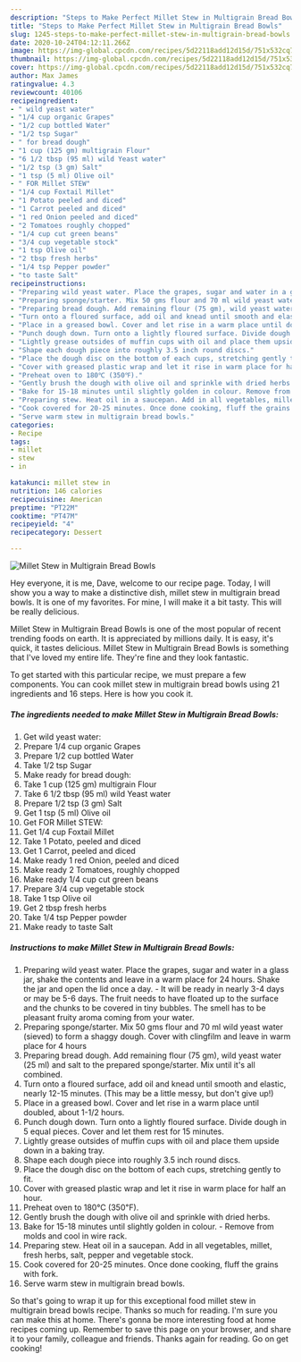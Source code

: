 ```yaml
---
description: "Steps to Make Perfect Millet Stew in Multigrain Bread Bowls"
title: "Steps to Make Perfect Millet Stew in Multigrain Bread Bowls"
slug: 1245-steps-to-make-perfect-millet-stew-in-multigrain-bread-bowls
date: 2020-10-24T04:12:11.266Z
image: https://img-global.cpcdn.com/recipes/5d22118add12d15d/751x532cq70/millet-stew-in-multigrain-bread-bowls-recipe-main-photo.jpg
thumbnail: https://img-global.cpcdn.com/recipes/5d22118add12d15d/751x532cq70/millet-stew-in-multigrain-bread-bowls-recipe-main-photo.jpg
cover: https://img-global.cpcdn.com/recipes/5d22118add12d15d/751x532cq70/millet-stew-in-multigrain-bread-bowls-recipe-main-photo.jpg
author: Max James
ratingvalue: 4.3
reviewcount: 40106
recipeingredient:
- " wild yeast water"
- "1/4 cup organic Grapes"
- "1/2 cup bottled Water"
- "1/2 tsp Sugar"
- " for bread dough"
- "1 cup (125 gm) multigrain Flour"
- "6 1/2 tbsp (95 ml) wild Yeast water"
- "1/2 tsp (3 gm) Salt"
- "1 tsp (5 ml) Olive oil"
- " FOR Millet STEW"
- "1/4 cup Foxtail Millet"
- "1 Potato peeled and diced"
- "1 Carrot peeled and diced"
- "1 red Onion peeled and diced"
- "2 Tomatoes roughly chopped"
- "1/4 cup cut green beans"
- "3/4 cup vegetable stock"
- "1 tsp Olive oil"
- "2 tbsp fresh herbs"
- "1/4 tsp Pepper powder"
- "to taste Salt"
recipeinstructions:
- "Preparing wild yeast water. Place the grapes, sugar and water in a glass jar, shake the contents and leave in a warm place for 24 hours. Shake the jar and open the lid once a day. It will be ready in nearly 3-4 days or may be 5-6 days. The fruit needs to have floated up to the surface and the chunks to be covered in tiny bubbles. The smell has to be pleasant fruity aroma coming from your water."
- "Preparing sponge/starter. Mix 50 gms flour and 70 ml wild yeast water (sieved) to form a shaggy dough. Cover with clingfilm and leave in warm place for 4 hours"
- "Preparing bread dough. Add remaining flour (75 gm), wild yeast water (25 ml) and salt to the prepared sponge/starter. Mix until it&#39;s all combined."
- "Turn onto a floured surface, add oil and knead until smooth and elastic, nearly 12-15 minutes. (This may be a little messy, but don&#39;t give up!)"
- "Place in a greased bowl. Cover and let rise in a warm place until doubled, about 1-1/2 hours."
- "Punch dough down. Turn onto a lightly floured surface. Divide dough in 5 equal pieces. Cover and let them rest for 15 minutes."
- "Lightly grease outsides of muffin cups with oil and place them upside down in a baking tray."
- "Shape each dough piece into roughly 3.5 inch round discs."
- "Place the dough disc on the bottom of each cups, stretching gently to fit."
- "Cover with greased plastic wrap and let it rise in warm place for half an hour."
- "Preheat oven to 180℃ (350℉)."
- "Gently brush the dough with olive oil and sprinkle with dried herbs."
- "Bake for 15-18 minutes until slightly golden in colour. Remove from molds and cool in wire rack."
- "Preparing stew. Heat oil in a saucepan. Add in all vegetables, millet, fresh herbs, salt, pepper and vegetable stock."
- "Cook covered for 20-25 minutes. Once done cooking, fluff the grains with fork."
- "Serve warm stew in multigrain bread bowls."
categories:
- Recipe
tags:
- millet
- stew
- in

katakunci: millet stew in 
nutrition: 146 calories
recipecuisine: American
preptime: "PT22M"
cooktime: "PT47M"
recipeyield: "4"
recipecategory: Dessert

---
```



![Millet Stew in Multigrain Bread Bowls](https://img-global.cpcdn.com/recipes/5d22118add12d15d/751x532cq70/millet-stew-in-multigrain-bread-bowls-recipe-main-photo.jpg)

Hey everyone, it is me, Dave, welcome to our recipe page. Today, I will show you a way to make a distinctive dish, millet stew in multigrain bread bowls. It is one of my favorites. For mine, I will make it a bit tasty. This will be really delicious.

Millet Stew in Multigrain Bread Bowls is one of the most popular of recent trending foods on earth. It is appreciated by millions daily. It is easy, it's quick, it tastes delicious. Millet Stew in Multigrain Bread Bowls is something that I've loved my entire life. They're fine and they look fantastic.




To get started with this particular recipe, we must prepare a few components. You can cook millet stew in multigrain bread bowls using 21 ingredients and 16 steps. Here is how you cook it.

<!--inarticleads1-->

##### The ingredients needed to make Millet Stew in Multigrain Bread Bowls:

1. Get  wild yeast water:
1. Prepare 1/4 cup organic Grapes
1. Prepare 1/2 cup bottled Water
1. Take 1/2 tsp Sugar
1. Make ready  for bread dough:
1. Take 1 cup (125 gm) multigrain Flour
1. Take 6 1/2 tbsp (95 ml) wild Yeast water
1. Prepare 1/2 tsp (3 gm) Salt
1. Get 1 tsp (5 ml) Olive oil
1. Get  FOR Millet STEW:
1. Get 1/4 cup Foxtail Millet
1. Take 1 Potato, peeled and diced
1. Get 1 Carrot, peeled and diced
1. Make ready 1 red Onion, peeled and diced
1. Make ready 2 Tomatoes, roughly chopped
1. Make ready 1/4 cup cut green beans
1. Prepare 3/4 cup vegetable stock
1. Take 1 tsp Olive oil
1. Get 2 tbsp fresh herbs
1. Take 1/4 tsp Pepper powder
1. Make ready to taste Salt




<!--inarticleads2-->

##### Instructions to make Millet Stew in Multigrain Bread Bowls:

1. Preparing wild yeast water. Place the grapes, sugar and water in a glass jar, shake the contents and leave in a warm place for 24 hours. Shake the jar and open the lid once a day. - It will be ready in nearly 3-4 days or may be 5-6 days. The fruit needs to have floated up to the surface and the chunks to be covered in tiny bubbles. The smell has to be pleasant fruity aroma coming from your water.
1. Preparing sponge/starter. Mix 50 gms flour and 70 ml wild yeast water (sieved) to form a shaggy dough. Cover with clingfilm and leave in warm place for 4 hours
1. Preparing bread dough. Add remaining flour (75 gm), wild yeast water (25 ml) and salt to the prepared sponge/starter. Mix until it&#39;s all combined.
1. Turn onto a floured surface, add oil and knead until smooth and elastic, nearly 12-15 minutes. (This may be a little messy, but don&#39;t give up!)
1. Place in a greased bowl. Cover and let rise in a warm place until doubled, about 1-1/2 hours.
1. Punch dough down. Turn onto a lightly floured surface. Divide dough in 5 equal pieces. Cover and let them rest for 15 minutes.
1. Lightly grease outsides of muffin cups with oil and place them upside down in a baking tray.
1. Shape each dough piece into roughly 3.5 inch round discs.
1. Place the dough disc on the bottom of each cups, stretching gently to fit.
1. Cover with greased plastic wrap and let it rise in warm place for half an hour.
1. Preheat oven to 180℃ (350℉).
1. Gently brush the dough with olive oil and sprinkle with dried herbs.
1. Bake for 15-18 minutes until slightly golden in colour. - Remove from molds and cool in wire rack.
1. Preparing stew. Heat oil in a saucepan. Add in all vegetables, millet, fresh herbs, salt, pepper and vegetable stock.
1. Cook covered for 20-25 minutes. Once done cooking, fluff the grains with fork.
1. Serve warm stew in multigrain bread bowls.




So that's going to wrap it up for this exceptional food millet stew in multigrain bread bowls recipe. Thanks so much for reading. I'm sure you can make this at home. There's gonna be more interesting food at home recipes coming up. Remember to save this page on your browser, and share it to your family, colleague and friends. Thanks again for reading. Go on get cooking!
